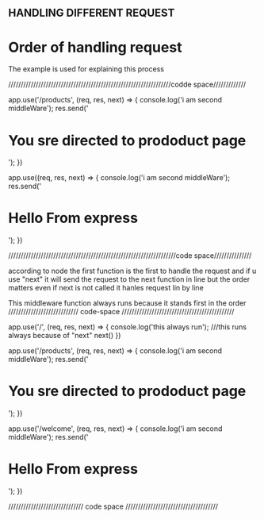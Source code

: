 HANDLING DIFFERENT REQUEST
------------------------------------

Order of handling request 
========================
The example is used for explaining this process

/////////////////////////////////////////////////////////////////codde space/////////////

app.use('/products', (req, res, next) => {
    console.log('i am second middleWare');
    res.send('<h1>You sre directed to prododuct page</h1>');
})

app.use((req, res, next) => {
    console.log('i am second middleWare');
    res.send('<h1>Hello From express</h1>');
})

///////////////////////////////////////////////////////////////////code space///////////////

according to node the first function is the first to handle the request and if u use "next"
it will send the request to the next function in line
but the order matters even if next is not called it hanles request lin by line

This middleware function always runs because it stands first in the order
//////////////////////////// code-space /////////////////////////////////////////////

app.use('/', (req, res, next) => {
    console.log('this always run');           ///this runs always because of "next"
    next()
})

app.use('/products', (req, res, next) => {
    console.log('i am second middleWare');
    res.send('<h1>You sre directed to prododuct page</h1>');
})

app.use('/welcome', (req, res, next) => {
    console.log('i am second middleWare');
    res.send('<h1>Hello From express</h1>');
})

////////////////////////////// code space /////////////////////////////////////
